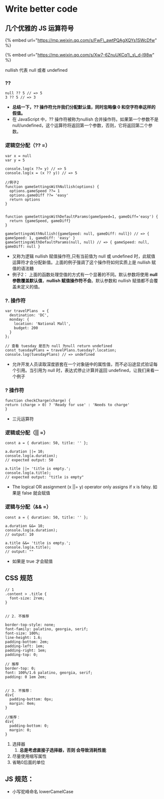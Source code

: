 # Write better code

##  几个优雅的 JS 运算符号

{% embed url="https://mp.weixin.qq.com/s/FwF\_awtPQAgXQYs1SWcDfw" %}

{% embed url="https://mp.weixin.qq.com/s/Xw7-6ZnuUKCq1\_s\_d-I98w" %}



nullish 代表 null 或者 undefined

### ??

```text
null ?? 5 // => 5
3 ?? 5 // => 3
```

* **总结一下，?? 操作符允许我们分配默认值，同时忽略像 0 和空字符串这样的假值。**
* 在 JavaScript 中，?? 操作符被称为nullish 合并操作符。如果第一个参数不是 null/undefined，这个运算符将返回第一个参数，否则，它将返回第二个参数。

### 逻辑空分配（?? =）

```text
var x = null
var y = 5

console.log(x ??= y) // => 5
console.log(x = (x ?? y)) // => 5

//例子2 
function gameSettingsWithNullish(options) {
  options.gameSpeed ??= 1
  options.gameDiff ??= 'easy'
  return options
}


function gameSettingsWithDefaultParams(gameSpeed=1, gameDiff='easy') {
  return {gameSpeed, gameDiff}
}

gameSettingsWithNullish({gameSpeed: null, gameDiff: null}) // => { gameSpeed: 1, gameDiff: 'easy' }
gameSettingsWithDefaultParams(null, null) // => { gameSpeed: null, gameDiff: null }
```

* 又称为逻辑 nullish 赋值操作符,只有当前值为 null 或 undefined 时，此赋值运算符才会分配新值。上面的例子强调了这个操作符如何实质上是 nullish 赋值的语法糖
* 例子2： 上面的函数处理空值的方式有一个显著的不同。默认参数将使用 **null 参数覆盖默认值**，**nullish 赋值操作符不会**。默认参数和 nullish 赋值都不会覆盖未定义的值。

### ?. 操作符

```text
var travelPlans  = {
  destination: 'DC',
  monday: {
    location: 'National Mall',
    budget: 200
  }
};

// 查看 tuesday 是否为 null 为null return undefined
const tuesdayPlans = travelPlans.tuesday?.location;
console.log(tuesdayPlans) // => undefined
```

* 允许开发人员读取深度嵌套在一个对象链中的属性值，而不必沿途显式验证每个引用。当引用为 null 时，表达式停止计算并返回 undefined，让我们来看一个例子

###  ? 操作符

```text
function checkCharge(charge) {
return (charge > 0) ? 'Ready for use' : 'Needs to charge'
}
```

* 三元运算符

### 逻辑或分配（\|\| =）

```text
const a = { duration: 50, title: '' };

a.duration ||= 10;
console.log(a.duration);
// expected output: 50

a.title ||= 'title is empty.';
console.log(a.title);
// expected output: "title is empty"

```

* The logical OR assignment \(x \|\|= y\) operator only assigns if x is falsy. 如果是 false 就会赋值

### 逻辑与分配（&& =）

```text
const a = { duration: 50, title: '' };

a.duration &&= 10;
console.log(a.duration);
// output: 10

a.title &&= 'title is empty.';
console.log(a.title);
// output: ""
```

* 如果是 true 才会赋值



## CSS 规范

```text
// 1
.content > .title {
  font-size: 2rem;
}


// 2. 不推荐

border-top-style: none;
font-family: palatino, georgia, serif;
font-size: 100%;
line-height: 1.6;
padding-bottom: 2em;
padding-left: 1em;
padding-right: 1em;
padding-top: 0;

// 推荐
border-top: 0;
font: 100%/1.6 palatino, georgia, serif;
padding: 0 1em 2em;


// 3. 不推荐：
div{
  padding-bottom: 0px;
  margin: 0em;
}

//推荐：
div{
  padding-bottom: 0;
  margin: 0;
}

```

1. 选择器
   1. **总是考虑直接子选择器，否则 会导致消耗性能**
2. 尽量使用缩写属性
3. 省略0后面的单位

## JS 规范：

* 小写驼峰命名 lowerCamelCase














